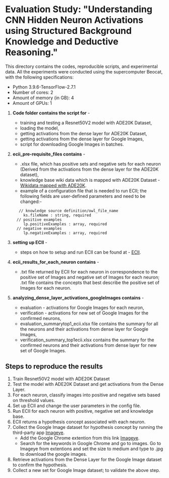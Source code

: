 # Evaluation Study: "Understanding CNN Hidden Neuron Activations using Structured Background Knowledge and Deductive Reasoning."
This directory contains the codes, reproducible scripts, and experimental data. All the experiments were conducted using the supercomputer Beocat, with the following specifications:
   - Python 3.9.6-TensorFlow-2.7.1 
   - Number of cores: 2
   - Amount of memory (in GB): 4 
   - Amount of GPUs: 1

1) **Code folder contains the script for** -
   - training and testing a Resnet50V2 model with ADE20K Dataset,
   - loading the model,
   - getting activations from the dense layer for ADE20K Dataset,
   - getting activations from the dense layer for Google Images,
   - script for downloading Google Images in batches.

2) **ecii_pre-requisite_files contains** -
   - .xlsx file, which has positive sets and negative sets for each neuron (Derived from the activations from the dense layer for the ADE20K dataset),
   -  knowledge base wiki data which is mapped with ADE20K Dataset - [Wikidata mapped with ADE20K](https://doi.org/10.17605/OSF.IO/N76B2).
   -  example of a configuration file that is needed to run ECII; the following fields are user-defined parameters and need to be changed:-
```
      // knowledge source definition/owl_file_name
        ks.fileName : string, required
     // positive examples
        lp.positiveExamples : array, required
     // negative examples
        lp.negativeExamples : array, required
```
3) **setting up ECII** -
   - steps on how to setup and run ECII can be found at - [ECII](https://github.com/md-k-sarker/ecii).
     
4) **ecii_results_for_each_neuron contains** -
   - .txt file returned by ECII for each neuron in correspondence to the positive set of Images and negative set of Images for each neuron; .txt file contains the concepts that best describe the positive set of Images for each neuron.

5) **analyzing_dense_layer_activations_googleImages contains** -
   - evaluation - activations for Google Images for each neuron,
   - verification - activations for new set of Google Images for the confirmed neurons,
   - evaluation_summarytop1_ecii.xlsx file contains the summary for all the neurons and their activations from dense layer for Google Images,
   - verification_summary_top1ecii.xlsx contains the summary for the confirmed neurons and their activations from dense layer for new set of Google Images.
  
## Steps to reproduce the results
1) Train Resnet50V2 model with ADE20K Dataset
2) Test the model with ADE20K Dataset and get activations from the Dense Layer.
3) For each neuron, classify images into positive and negative sets based on threshold values.
4) Set up ECII and change the user parameters in the config file.
5) Run ECII for each neuron with positive, negative set and knowledge base.
6) ECII returns a hypothesis concept associated with each neuron.
7) Collect the Google Image dataset for hypothesis concept by running the third-party app [Imageye](https://chrome.google.com/webstore/detail/image-downloader-imageye/agionbommeaifngbhincahgmoflcikhm).
   - Add the Google Chrome extention from this link [Imageye](https://chrome.google.com/webstore/detail/image-downloader-imageye/agionbommeaifngbhincahgmoflcikhm).
   - Search for the keywords in Google Chrome and go to images. Go to Imageye from extentions and set the size to medium and type to .jpg to download the google images.
9) Retrieve activations from the Dense Layer for the Google Image dataset to confirm the hypothesis.
10) Collect a new set for Google Image dataset; to validate the above step.
